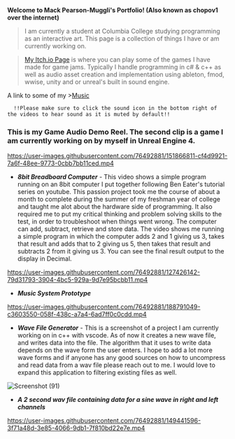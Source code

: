 
**Welcome to Mack Pearson-Muggli's Portfolio! (Also known as chopov1 over the internet)**
>I am currently a student at Columbia College studying programming as an interactive art. This page is a collection of things I have or am currently working on.


>[My Itch.io Page](https://itch.io/profile/chopov1) is where you can play some of the games I have made for game jams. Typically I handle programming in c# & c++ as well as audio asset creation and implementation using ableton, fmod, wwise, unity and or unreal's built in sound engine. 

A link to some of my >[Music](https://unitedmasters.com/m/61e7223186f5484a4f4903b2)

      !!Please make sure to click the sound icon in the bottom right of the videos to hear sound as it is muted by default!!
### This is my Game Audio Demo Reel. The second clip is a game I am currently working on by myself in Unreal Engine 4.




https://user-images.githubusercontent.com/76492881/151866811-cf4d9921-7a6f-48ee-9773-0cbb7bb11ced.mp4








* *__8bit Breadboard Computer__* - This video shows a simple program running on an 8bit computer I put together following Ben Eater's tutorial series on youtube. This passion project took me the course of about a month to complete during the summer of my freshman year of college and taught me alot about the hardware side of programming. It also required me to put my critical thinking and problem solving skills to the test, in order to troubleshoot when things went wrong. The computer can add, subtract, retrieve and store data. The video shows me running a simple program in which the computer adds 2 and 1 giving us 3, takes that result and adds that to 2 giving us 5, then takes that result and subtracts 2 from it giving us 3. You can see the final result output to the display in Decimal. 


https://user-images.githubusercontent.com/76492881/127426142-79d31793-3904-4bc5-929a-9d7e95bcbb11.mp4

* *__Music System Prototype__*



https://user-images.githubusercontent.com/76492881/188791049-c3603550-058f-438c-a7a4-6ad7ff0c0cdd.mp4



* *__Wave File Generator__*  - This is a screenshot of a project I am currently working on in c++ with vscode. As of now it creates a new wave file, and writes data into the file. The algorithm that it uses to write data depends on the wave form the user enters. I hope to add a lot more wave forms and if anyone has any good sources on how to uncompress and read data from a wav file please reach out to me. I would love to expand this application to filtering existing files as well. 

![Screenshot (91)](https://user-images.githubusercontent.com/76492881/149441017-a7b593c0-7e25-4aad-a07d-6408bb8805ce.png)

* *__A 2 second wav file containing data for a sine wave in right and left channels__* 

https://user-images.githubusercontent.com/76492881/149441596-3f71a48d-3e85-4066-9db1-7f810bd22e7e.mp4



<!--
**chopov1/chopov1** is a ✨ _special_ ✨ repository because its `README.md` (this file) appears on your GitHub profile.

Here are some ideas to get you started:

- 🔭 I’m currently working on ...
- 🌱 I’m currently learning ...
- 👯 I’m looking to collaborate on ...
- 🤔 I’m looking for help with ...
- 💬 Ask me about ...
- 📫 How to reach me: ...
- 😄 Pronouns: ...
- ⚡ Fun fact: ...
-->
